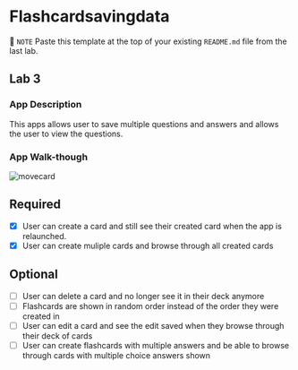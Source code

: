 # Flashcardsavingdata
📝 `NOTE` Paste this template at the top of your existing `README.md` file from the last lab.

## Lab 3

### App Description
This apps allows user to save multiple questions and answers and allows the user to view the questions.

### App Walk-though
![movecard](https://user-images.githubusercontent.com/65740643/111861571-b184d580-8925-11eb-9403-71387c5bc522.gif)


## Required
- [X] User can create a card and still see their created card when the app is relaunched.
- [X] User can create muliple cards and browse through all created cards

## Optional
- [ ] User can delete a card and no longer see it in their deck anymore
- [ ] Flashcards are shown in random order instead of the order they were created in
- [ ] User can edit a card and see the edit saved when they browse through their deck of cards
- [ ] User can create flashcards with multiple answers and be able to browse through cards with multiple choice answers shown

